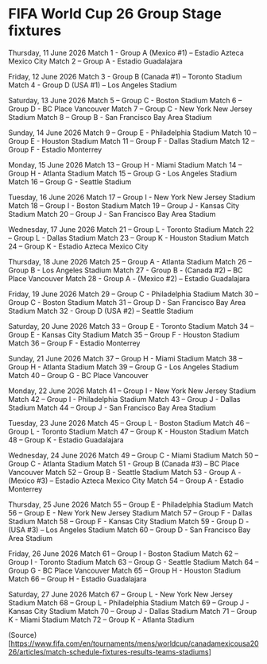 # FIFA World Cup 26 Group Stage fixtures
Thursday, 11 June 2026
Match 1 - Group A (Mexico #1) – Estadio Azteca Mexico City
Match 2 – Group A - Estadio Guadalajara

Friday, 12 June 2026
Match 3 - Group B (Canada #1) – Toronto Stadium
Match 4 - Group D (USA #1) – Los Angeles Stadium

Saturday, 13 June 2026
Match 5 – Group C - Boston Stadium
Match 6 – Group D - BC Place Vancouver
Match 7 – Group C - New York New Jersey Stadium
Match 8 – Group B - San Francisco Bay Area Stadium

Sunday, 14 June 2026
Match 9 – Group E - Philadelphia Stadium
Match 10 – Group E - Houston Stadium
Match 11 – Group F - Dallas Stadium
Match 12 – Group F - Estadio Monterrey

Monday, 15 June 2026
Match 13 – Group H - Miami Stadium
Match 14 – Group H - Atlanta Stadium
Match 15 – Group G - Los Angeles Stadium
Match 16 – Group G - Seattle Stadium

Tuesday, 16 June 2026
Match 17 – Group I - New York New Jersey Stadium
Match 18 – Group I - Boston Stadium
Match 19 – Group J - Kansas City Stadium
Match 20 – Group J - San Francisco Bay Area Stadium

Wednesday, 17 June 2026
Match 21 – Group L - Toronto Stadium
Match 22 – Group L - Dallas Stadium
Match 23 – Group K - Houston Stadium
Match 24 – Group K - Estadio Azteca Mexico City

Thursday, 18 June 2026
Match 25 – Group A - Atlanta Stadium
Match 26 – Group B - Los Angeles Stadium
Match 27 - Group B - (Canada #2) – BC Place Vancouver
Match 28 - Group A - (Mexico #2) – Estadio Guadalajara

Friday, 19 June 2026
Match 29 – Group C - Philadelphia Stadium
Match 30 – Group C - Boston Stadium
Match 31 – Group D - San Francisco Bay Area Stadium
Match 32 - Group D (USA #2) – Seattle Stadium

Saturday, 20 June 2026
Match 33 – Group E - Toronto Stadium
Match 34 – Group E - Kansas City Stadium
Match 35 – Group F - Houston Stadium
Match 36 – Group F - Estadio Monterrey

Sunday, 21 June 2026
Match 37 – Group H - Miami Stadium
Match 38 – Group H - Atlanta Stadium
Match 39 – Group G - Los Angeles Stadium
Match 40 – Group G - BC Place Vancouver

Monday, 22 June 2026
Match 41 – Group I - New York New Jersey Stadium
Match 42 – Group I - Philadelphia Stadium
Match 43 – Group J - Dallas Stadium
Match 44 – Group J - San Francisco Bay Area Stadium

Tuesday, 23 June 2026
Match 45 – Group L - Boston Stadium
Match 46 – Group L - Toronto Stadium
Match 47 – Group K - Houston Stadium
Match 48 – Group K - Estadio Guadalajara

Wednesday, 24 June 2026
Match 49 – Group C - Miami Stadium
Match 50 – Group C - Atlanta Stadium
Match 51 - Group B (Canada #3) – BC Place Vancouver
Match 52 – Group B - Seattle Stadium
Match 53 - Group A - (Mexico #3) – Estadio Azteca Mexico City
Match 54 – Group A - Estadio Monterrey

Thursday, 25 June 2026
Match 55 – Group E - Philadelphia Stadium
Match 56 – Group E - New York New Jersey Stadium
Match 57 – Group F - Dallas Stadium
Match 58 – Group F - Kansas City Stadium
Match 59 - Group D - (USA #3) – Los Angeles Stadium
Match 60 – Group D - San Francisco Bay Area Stadium

Friday, 26 June 2026
Match 61 – Group I - Boston Stadium
Match 62 – Group I - Toronto Stadium
Match 63 – Group G - Seattle Stadium
Match 64 – Group G - BC Place Vancouver
Match 65 – Group H - Houston Stadium
Match 66 – Group H - Estadio Guadalajara

Saturday, 27 June 2026
Match 67 – Group L - New York New Jersey Stadium
Match 68 – Group L - Philadelphia Stadium
Match 69 – Group J - Kansas City Stadium
Match 70 – Group J - Dallas Stadium
Match 71 – Group K - Miami Stadium
Match 72 – Group K - Atlanta Stadium


(Source)[https://www.fifa.com/en/tournaments/mens/worldcup/canadamexicousa2026/articles/match-schedule-fixtures-results-teams-stadiums]
